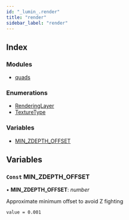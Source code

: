 ```yaml
---
id: "_lumin_.render"
title: "render"
sidebar_label: "render"
---
```


## Index

### Modules

* [quads](_lumin_.render.quads.md)

### Enumerations

* [RenderingLayer](../enums/_lumin_.render.renderinglayer.md)
* [TextureType](../enums/_lumin_.render.texturetype.md)

### Variables

* [MIN_ZDEPTH_OFFSET](_lumin_.render.md#const-min_zdepth_offset)

## Variables

### `Const` MIN_ZDEPTH_OFFSET

• **MIN_ZDEPTH_OFFSET**: *number*

Approximate minimum offset to avoid Z fighting

`value = 0.001`
